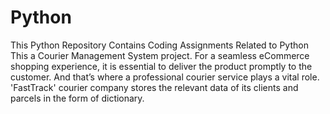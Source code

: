 # Python
This Python Repository Contains Coding Assignments Related to Python
This a Courier Management System project.
For a seamless eCommerce shopping experience, it is essential to deliver the product promptly to the customer. And that’s where a 
professional courier service plays a vital role. 'FastTrack' courier company stores the relevant data of its clients and parcels in the form of dictionary. 
